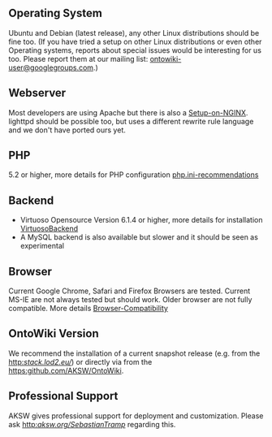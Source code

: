 ## Operating System

Ubuntu and Debian (latest release), any other Linux distributions should be fine too. (If you have tried a setup on other Linux distributions or even other Operating systems, reports about special issues would be interesting for us too. Please report them at our mailing list: ontowiki-user@googlegroups.com.)

## Webserver

Most developers are using Apache but there is also a [Setup-on-NGINX](setup+guide+for+NGINX). lighttpd should be possible too, but uses a different rewrite rule language and we don't have ported ours yet.

## PHP

5.2 or higher, more details for PHP configuration [php.ini-recommendations](here)

## Backend

- Virtuoso Opensource Version 6.1.4 or higher, more details for installation [VirtuosoBackend](here)
- A MySQL backend is also available but slower and it should be seen as experimental

## Browser

Current Google Chrome, Safari and Firefox Browsers are tested. Current MS-IE are not always tested but should work. Older browser are not fully compatible. More details [Browser-Compatibility](here)

## OntoWiki Version

We recommend the installation of a current snapshot release (e.g. from the [http:_stack.lod2.eu/_](LOD2+stack)) or directly via from the [https:github.com/AKSW/OntoWiki](repository).

## Professional Support

AKSW gives professional support for deployment and customization. Please ask [http:_aksw.org/SebastianTramp_](Sebastian+Tramp) regarding this.

